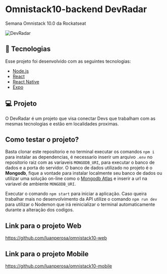 # Omnistack10-backend DevRadar
Semana Omnistack 10.0 da Rockatseat

![DevRadar](https://user-images.githubusercontent.com/50602816/72694388-93e69100-3b13-11ea-97e6-13ff80bfaafd.gif)

## :rocket: Tecnologias

Esse projeto foi desenvolvido com as seguintes tecnologias:

- [Node.js](https://nodejs.org/en/)
- [React](https://reactjs.org)
- [React Native](https://facebook.github.io/react-native/)
- [Expo](https://expo.io/)

## 💻 Projeto

O DevRadar é um projeto que visa conectar Devs que trabalham com as mesmas tecnologias e estão em localidades proximas.

## Como testar o projeto?

Basta clonar este repositorio e no terminal executar os comandos `npm i` para instalar as dependencias, é necessario inserir um arquivo `.env` no repositorio raiz com as variaveis `MONGODB_URI`, para executar o banco de dados e a porta do servidor. O banco de dados utilizado no projeto é o <strong>Mongodb</strong>, fique a vontade para instalar localmente seu banco de dados ou utilizar uma solução on-line como o [Mongodb Atlas](https://www.mongodb.com/cloud/atlas) e inserir a url na variavel de ambiente `MONGODB_URI`.

Executar o comando `npm start` para iniciar a aplicação. Caso queira trabalhar mais no desenvolvimento da API utilize o comando `npm run dev` para utilizar o Nodemon que irá reinicializar o terminal automaticamente durante a alteração dos codigos. 

## Link para o projeto Web

https://github.com/luanperosa/omnistack10-web

## Link para o projeto Mobile

https://github.com/luanperosa/omnistack10-mobile
